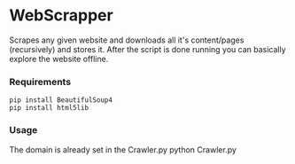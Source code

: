 # WebScrapper
Scrapes any given website and downloads all it's content/pages (recursively) and stores it. After the script is done running you can basically explore the website offline.

### Requirements
```
pip install BeautifulSoup4
pip install html5lib
```

### Usage
The domain is already set in the Crawler.py
python Crawler.py
